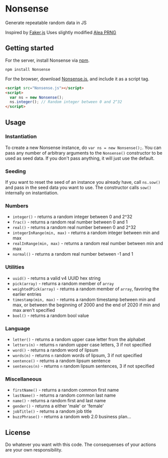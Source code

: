 Nonsense
========

Generate repeatable random data in JS

Inspired by [Faker.js](http://github.com/Marak/Faker.js)
Uses slightly modified [Alea PRNG](http://baagoe.org/en/wiki/Alea)

## Getting started

For the server, install Nonsense via [npm][npm].
```shell
npm install Nonsense
```

For the browser, download [Nonsense.js][nonsense.js], and include it as a script tag.

```html
<script src="Nonsense.js"></script>
<script>
  var ns = new Nonsense();
  ns.integer(); // Random integer between 0 and 2^32
</script>
```

[npm]: https://npmjs.org/
[nonsense.js]: https://raw.github.com/jocafa/Nonsense/master/Nonsense.js

## Usage

### Instantiation
To create a new Nonsense instance, do `var ns = new Nonsense();`. You can pass any number of arbitrary arguments to the `Nonsense()` constructor to be used as seed data. If you don't pass anything, it will just use the default.

### Seeding
If you want to reset the seed of an instance you already have, call `ns.sow()` and pass in the seed data you want to use. The constructor calls `sow()` internally on instantiation.

### Numbers
  - `integer()` - returns a random integer between 0 and 2^32
  - `frac()` - returns a random real number between 0 and 1
  - `real()` - returns a random real number between 0 and 2^32
  - `integerInRange(min, max)` - returns a random integer between min and max
  - `realInRange(min, max)` - returns a random real number between min and max
  - `normal()` - returns a random real number between -1 and 1

### Utilities
  - `uuid()` - returns a valid v4 UUID hex string
  - `pick(array)` - returns a random member of `array`
  - `weightedPick(array)` - returns a random member of `array`, favoring the earlier entries
  - `timestamp(min, max)` - returns a random timestamp between min and max, or between the beginning of 2000 and the end of 2020 if min and max aren't specified
  - `bool()` - returns a random bool value

### Language
  - `letter()` - returns a random upper case letter from the alphabet
  - `letters(n)` - returns `n` random upper case letters, 3 if not specified
  - `word()` - returns a random word of lipsum
  - `words(n)` - returns `n` random words of lipsum, 3 if not specified
  - `sentence()` - returns a random lipsum sentence
  - `sentences(n)` - returns `n` random lipsum sentences, 3 if not specified

### Miscellaneous
  - `firstName()` - returns a random common first name
  - `lastName()` - returns a random common last name
  - `name()` - returns a random first and last name
  - `gender()` - returns a either 'male' or 'female'
  - `jobTitle()` - returns a random job title
  - `buzzPhrase()` - returns a random web 2.0 business plan... 

License
-------

Do whatever you want with this code. The consequenses of your actions are your own responsibility.
